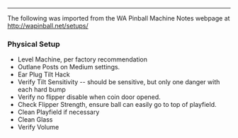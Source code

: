 ***
The following was imported from the WA Pinball Machine Notes webpage at http://wapinball.net/setups/
### Physical Setup
-   Level Machine, per factory recommendation
-   Outlane Posts on Medium settings.
-   Ear Plug Tilt Hack
-   Verify Tilt Sensitivity -- should be sensitive, but only one danger with each hard bump
-   Verify no flipper disable when coin door opened.
-   Check Flipper Strength, ensure ball can easily go to top of playfield.
-   Clean Playfield if necessary
-   Clean Glass
-   Verify Volume

